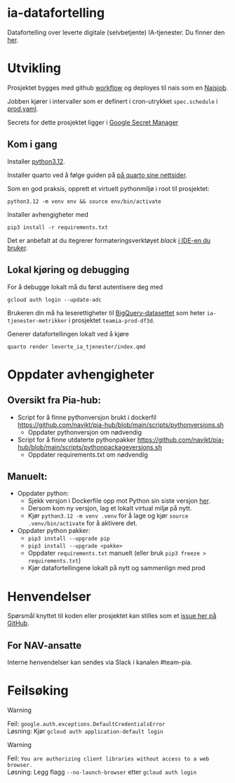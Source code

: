 ia-datafortelling
================

Datafortelling over leverte digitale (selvbetjente) IA-tjenester. Du finner
den [her](https://data.intern.nav.no/story/3f485566-49fc-4867-937e-618293158ef8).

# Utvikling

Prosjektet bygges med github [workflow](.github/workflows/deploy-naisjob.yml) og deployes til nais som en [Naisjob](https://docs.nais.io/naisjob).

Jobben kjører i intervaller som er definert i cron-utrykket `spec.schedule` i [prod.yaml](.nais/prod.yaml).

Secrets for dette prosjektet ligger
i [Google Secret Manager](https://console.cloud.google.com/security/secret-manager?project=teamia-prod-df3d)

## Kom i gang

Installer [python3.12](https://www.python.org/downloads/).

Installer quarto ved å følge guiden på [på quarto sine nettsider](https://quarto.org/docs/get-started/).

Som en god praksis, opprett et virtuelt pythonmiljø i root til prosjektet:

```
python3.12 -m venv env && source env/bin/activate
```

Installer avhengigheter med

```
pip3 install -r requirements.txt
```

Det er anbefalt at du itegrerer formateringsverktøyet
_black_ [i IDE-en du bruker](https://black.readthedocs.io/en/stable/integrations/editors.html).

## Lokal kjøring og debugging

For å debugge lokalt må du først autentisere deg med

```
gcloud auth login --update-adc
``` 

Brukeren din må ha
leserettigheter
til [BigQuery-datasettet](https://console.cloud.google.com/bigquery?project=teamia-prod-df3d&ws=!1m4!1m3!3m2!1steamia-prod-df3d!2sia_tjenester_metrikker)
som heter `ia-tjenester-metrikker` i prosjektet `teamia-prod-df3d`.

Generer datafortellingen lokalt ved å kjøre 
```
quarto render leverte_ia_tjenester/index.qmd
```

# Oppdater avhengigheter

## Oversikt fra Pia-hub:
- Script for å finne pythonversjon brukt i
  dockerfil https://github.com/navikt/pia-hub/blob/main/scripts/pythonversions.sh
  - Oppdater pythonversjon om nødvendig
- Script for å finne utdaterte pythonpakker https://github.com/navikt/pia-hub/blob/main/scripts/pythonpackageversions.sh
  - Oppdater requirements.txt om nødvendig

## Manuelt:
- Oppdater python:
  - Sjekk versjon i Dockerfile opp mot Python sin siste versjon [her](https://www.python.org/downloads/).
  - Dersom kom ny versjon, lag et lokalt virtual miljø på nytt.
  - Kjør `python3.12 -m venv .venv` for å lage og kjør `source .venv/bin/activate` for å aktivere det.
- Oppdater python pakker:
  - `pip3 install --upgrade pip`
  - `pip3 install --upgrade <pakke>`
  - Oppdater `requirements.txt` manuelt (eller bruk `pip3 freeze > requirements.txt`)
  - Kjør datafortellingene lokalt på nytt og sammenlign med prod

# Henvendelser

Spørsmål knyttet til koden eller prosjektet kan stilles som et [issue her på GitHub](https://github.com/navikt/ia-datafortelling/issues).

## For NAV-ansatte

Interne henvendelser kan sendes via Slack i kanalen #team-pia.

# Feilsøking

> [!WARNING]
> Feil: `google.auth.exceptions.DefaultCredentialsError`  
> Løsning: Kjør `gcloud auth application-default login`

> [!WARNING]
> Feil: `You are authorizing client libraries without access to a web browser.`  
> Løsning: Legg flagg `--no-launch-browser` etter `gcloud auth login` 